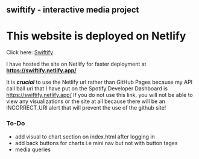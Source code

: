 ## swiftify - interactive media project


# This website is deployed on Netlify


Click here: [Swiftify](https://swiftify.netlify.app/)

I have hosted the site on Netlify for faster deployment  at **https://swiftify.netlify.app/** 

It is ***crucial*** to use the Netlify url rather than GitHub Pages because my API call ball uri that I have put on the Spotify Developer Dashboard is https://swiftify.netlify.app/ 
If you do not use this link, you will not be able to view any visualizations or the site at all because there will be an INCORRECT_URI alert that will prevent the use of the 
github site!


### To-Do 
* add visual to chart section on index.html after logging in 
* add back buttons for charts i.e mini nav but not with button tages 
* media queries 




